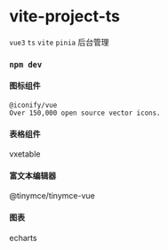 # vite-project-ts

`vue3` `ts` `vite` `pinia` 后台管理

### `npm dev`

#### 图标组件


```text
@iconify/vue 
Over 150,000 open source vector icons.
```

#### 表格组件
vxetable


#### 富文本编辑器

@tinymce/tinymce-vue


#### 图表

echarts